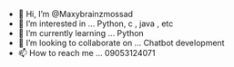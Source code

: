 - 👋 Hi, I’m @Maxybrainzmossad
- 👀 I’m interested in ... Python, c , java , etc 
- 🌱 I’m currently learning ... Python
- 💞️ I’m looking to collaborate on ... Chatbot development
- 📫 How to reach me ... 09053124071

<!---
Maxybrainzmossad/Maxybrainzmossad is a ✨ special ✨ repository because its `README.md` (this file) appears on your GitHub profile.
You can click the Preview link to take a look at your changes.
--->
